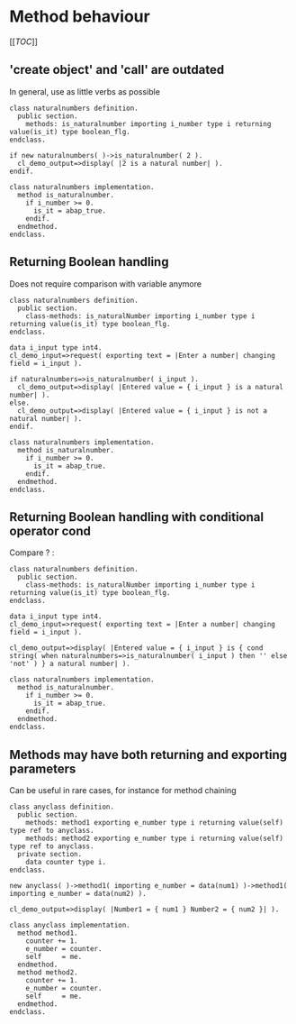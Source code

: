 # Method behaviour
[[_TOC_]]

## 'create object' and 'call' are outdated
In general, use as little verbs as possible
``` abap
class naturalnumbers definition.
  public section.
    methods: is_naturalnumber importing i_number type i returning value(is_it) type boolean_flg.
endclass.

if new naturalnumbers( )->is_naturalnumber( 2 ).
  cl_demo_output=>display( |2 is a natural number| ).
endif.

class naturalnumbers implementation.
  method is_naturalnumber.
    if i_number >= 0.
      is_it = abap_true.
    endif.
  endmethod.
endclass.
```

## Returning Boolean handling
Does not require comparison with variable anymore

``` ABAP
class naturalnumbers definition.
  public section.
    class-methods: is_naturalNumber importing i_number type i returning value(is_it) type boolean_flg.
endclass.

data i_input type int4.
cl_demo_input=>request( exporting text = |Enter a number| changing field = i_input ).

if naturalnumbers=>is_naturalnumber( i_input ).
  cl_demo_output=>display( |Entered value = { i_input } is a natural number| ).
else.
  cl_demo_output=>display( |Entered value = { i_input } is not a natural number| ).
endif.

class naturalnumbers implementation.
  method is_naturalnumber.
    if i_number >= 0.
      is_it = abap_true.
    endif.
  endmethod.
endclass.
```

## Returning Boolean handling with conditional operator cond
Compare ? : 

``` ABAP
class naturalnumbers definition.
  public section.
    class-methods: is_naturalNumber importing i_number type i returning value(is_it) type boolean_flg.
endclass.

data i_input type int4.
cl_demo_input=>request( exporting text = |Enter a number| changing field = i_input ).

cl_demo_output=>display( |Entered value = { i_input } is { cond string( when naturalnumbers=>is_naturalnumber( i_input ) then '' else 'not' ) } a natural number| ).

class naturalnumbers implementation.
  method is_naturalnumber.
    if i_number >= 0.
      is_it = abap_true.
    endif.
  endmethod.
endclass.
```

## Methods may have both returning and exporting parameters
Can be useful in rare cases, for instance for method chaining
``` ABAP
class anyclass definition.
  public section.
    methods: method1 exporting e_number type i returning value(self) type ref to anyclass.
    methods: method2 exporting e_number type i returning value(self) type ref to anyclass.
  private section.
    data counter type i.
endclass.

new anyclass( )->method1( importing e_number = data(num1) )->method1( importing e_number = data(num2) ).

cl_demo_output=>display( |Number1 = { num1 } Number2 = { num2 }| ).

class anyclass implementation.
  method method1.
    counter += 1.
    e_number = counter.
    self     = me.
  endmethod.
  method method2.
    counter += 1.
    e_number = counter.
    self     = me.
  endmethod.
endclass.
```
